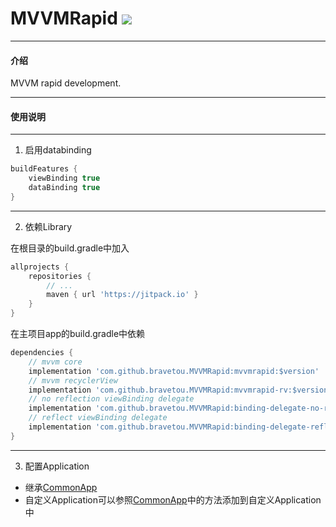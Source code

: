 # MVVMRapid [![](https://jitpack.io/v/bravetou/MVVMRapid.svg)](https://jitpack.io/#bravetou/MVVMRapid)

---
#### 介绍
MVVM rapid development.

---
#### 使用说明

---
1. 启用databinding
```groovy
buildFeatures {
    viewBinding true
    dataBinding true
}
```

---
2. 依赖Library

在根目录的build.gradle中加入
```groovy
allprojects {
    repositories {
        // ...
        maven { url 'https://jitpack.io' }
    }
}
```

在主项目app的build.gradle中依赖
```groovy
dependencies {
    // mvvm core
    implementation 'com.github.bravetou.MVVMRapid:mvvmrapid:$version'
    // mvvm recyclerView
    implementation 'com.github.bravetou.MVVMRapid:mvvmrapid-rv:$version'
    // no reflection viewBinding delegate
    implementation 'com.github.bravetou.MVVMRapid:binding-delegate-no-reflection:$version'
    // reflect viewBinding delegate
    implementation 'com.github.bravetou.MVVMRapid:binding-delegate-reflect:$version'
}
```

---
3. 配置Application 
- 继承[CommonApp](mvvmrapid/src/main/java/com/brave/mvvmrapid/core/CommonApp.kt)
- 自定义Application可以参照[CommonApp](mvvmrapid/src/main/java/com/brave/mvvmrapid/core/CommonApp.kt)中的方法添加到自定义Application中
